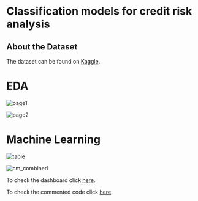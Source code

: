 # Classification models for credit risk analysis

## About the Dataset

The dataset can be found on [Kaggle](https://www.kaggle.com/datasets/laotse/credit-risk-dataset).

# EDA

![page1](https://user-images.githubusercontent.com/121902546/220214370-49b5c11a-5083-43bb-8e68-11b7d4a11d0e.png)

![page2](https://user-images.githubusercontent.com/121902546/220214372-84a9c3aa-0cae-46f0-94e9-2ab4cff8bd6a.png)

# Machine Learning

![table](https://user-images.githubusercontent.com/121902546/221022436-aac16929-b8da-4301-aa8f-654f5448f9e8.png)

![cm_combined](https://user-images.githubusercontent.com/121902546/221022437-906c7154-2c0c-4385-b59d-4c505c8e595a.png)




To check the dashboard click [here](https://app.powerbi.com/view?r=eyJrIjoiYmZkODAzNzYtOTEzZi00OTI1LWIyYWItN2ZlZDljNWQ4YWRkIiwidCI6IjJjOTUwZWUxLWY4ZWYtNDY1MS05ZmRiLTIwZjRjNjk0ZTAzYyJ9).

To check the commented code click [here](ML_Credit_Risk.ipynb).
